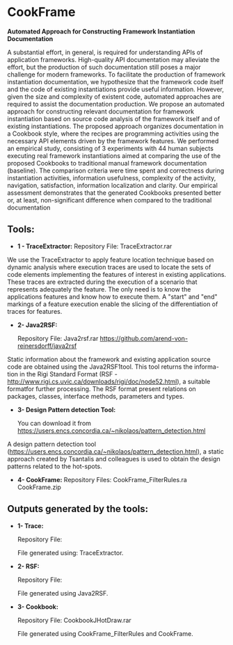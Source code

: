 # CookFrame
**Automated Approach for Constructing Framework Instantiation Documentation**

A substantial effort, in general, is required for understanding APIs of application frameworks.  High-quality API documentation may alleviate the effort, but the production of such documentation still poses a major challenge for modern frameworks. To facilitate the production of framework instantiation documentation, we hypothesize that the framework code itself and the code of existing instantiations provide useful information. However, given the size and complexity of existent code, automated approaches are required to assist the documentation production. We propose an automated approach for constructing relevant documentation for framework instantiation based on source code analysis of the framework itself and of existing instantiations. The proposed approach organizes documentation in a Cookbook style, where the recipes are programming activities using the necessary API elements driven by the framework features.  We performed an empirical study, consisting of 3 experiments with 44 human subjects executing real framework instantiations aimed at comparing the use of the proposed Cookbooks to traditional manual framework documentation (baseline). The comparison criteria were time spent and correctness during instantiation activities, information usefulness, complexity of the activity, navigation, satisfaction, information localization and clarity. Our empirical assessment demonstrates that the generated Cookbooks presented better or, at least, non-significant difference when compared to the traditional documentation

## Tools:

- **1 - TraceExtractor:**
 Repository File: TraceExtractor.rar 

 We use the TraceExtractor to apply feature location technique based on dynamic analysis where execution traces are used to
 locate the sets of code elements implementing the features of interest in existing applications. These traces are extracted
 during the execution of a scenario that represents adequately the feature. The only need is to know the applications features
 and know how to execute them. A "start" and "end" markings of a feature execution enable the slicing of the differentiation 
 of traces for features.
   
    
- **2- Java2RSF:**

   Repository File: Java2rsf.rar
   https://github.com/arend-von-reinersdorff/java2rsf
   
Static information about the framework  and  existing  application  source  code  are  obtained using the  Java2RSF1tool.  This  tool  returns  the  informa-tion  in  the  Rigi  Standard  Format  (RSF - http://www.rigi.cs.uvic.ca/downloads/rigi/doc/node52.html),  a  suitable  formatfor  further  processing.  The  RSF  format  present  relations  on packages, classes, interface methods, parameters and types.
   
- **3- Design Pattern detection Tool:**

   You can download it from https://users.encs.concordia.ca/~nikolaos/pattern_detection.html
   
A design pattern detection tool (https://users.encs.concordia.ca/~nikolaos/pattern_detection.html), a static approach created by Tsantalis and colleagues  is used to obtain the design patterns related to the hot-spots.

- **4- CookFrame:**
   Repository Files: CookFrame_FilterRules.ra
                     CookFrame.zip
          

## Outputs generated by the tools:

- **1- Trace:**

   Repository File: 
   
   File generated using: TraceExtractor.
   
- **2- RSF:**

   Repository File: 
   
   File generated using Java2RSF.

- **3- Cookbook:** 

   Repository File: CookbookJHotDraw.rar
   
   File generated using CookFrame_FilterRules and CookFrame. 





